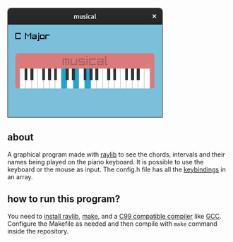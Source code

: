 ![musical.png](doc/images/musical.png)

[1]: https://www.raylib.com
[2]: https://github.com/raysan5/raylib/blob/master/README.md#build-and-installation
[3]: https://en.wikipedia.org/wiki/Make_(software)
[4]: https://en.wikipedia.org/wiki/C99#Implementations
[5]: https://gcc.gnu.org

about
-----

A graphical program made with [raylib][1] to see the chords, intervals
and their names being played on the piano keyboard. It is possible to
use the keyboard or the mouse as input. The config.h file has all the
[keybindings](src/config.h#L13-L50) in an array.

how to run this program?
------------------------

You need to [install raylib][2], [make][3], and a [C99 compatible
compiler][4] like [GCC][5]. Configure the Makefile as needed and then
compile with `make` command inside the repository.
